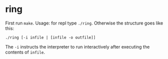 ring
====
First run ```make```.
Usage: for repl type ```./ring```. Otherwise the structure goes like this: 

```./ring [-i infile | [infile -o outfile]]```

The ```-i``` instructs the interpreter to run interactively after executing the contents of ```infile```.
